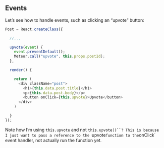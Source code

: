 ## Events

Let’s see how to handle events, such as clicking an “upvote” button:

```js
Post = React.createClass({

  //...

  upvote(event) {
    event.preventDefault();
    Meteor.call("upvote", this.props.postId);
  },

  render() {

    return (
      <div className="post">
        <h1>{this.data.post.title}</h1>
        <p>{this.data.post.body}</p>
        <button onClick={this.upvote}>Upvote</button>
      </div>
    )

  }
});
```

Note how I’m using `this.upvote` and not `this.upvote()``? This is because I just want to pass a reference to the `upvote` function to the `onClick` event handler, not actually run the function yet.

